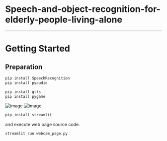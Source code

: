 # Speech-and-object-recognition-for-elderly-people-living-alone

---

# Getting Started


## Preparation
```bash
pip install SpeechRecognition
pip install pyaudio
```
```bash
pip install gtts
pip install pygame
```

![image](https://github.com/MechanIT/Speech-and-object-recognition-for-elderly-people-living-alone/assets/117654418/19ba7392-3ea0-4e89-86ca-73c07981a441)
![image](https://github.com/MechanIT/Speech-and-object-recognition-for-elderly-people-living-alone/assets/117654418/a2056fd2-e9a6-4b8e-8af1-f71e9c4e6baa)


```bash
pip install streamlit
```
and execute web page source code.
```bash
streamlit run webcam_page.py
```
